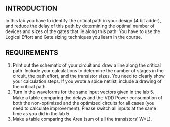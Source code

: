 ## INTRODUCTION
In this lab you have to identify the critical path in your design (4 bit adder), and reduce the
delay of this path by determining the optimal number of devices and sizes of the gates that lie
along this path. You have to use the Logical Effort and Gate sizing techniques you learn in the
course.

## REQUIREMENTS
1) Print out the schematic of your circuit and draw a line along the critical path. Include your
calculations to determine the number of stages in the circuit, the path effort, and the transistor
sizes. You need to clearly show your calculation steps. If you wrote a spice netlist, include a
drawing of the critical path.
2) Turn in the waveforms for the same input vectors given in the lab 5. Make a table
comparing the delays and the VDD Power consumption of both the non-optimized and the
optimized circuits for all cases (you need to calculate improvement). Please switch all inputs at
the same time as you did in the lab 5.
3) Make a table comparing the Area (sum of all the transistors’ W*L).
